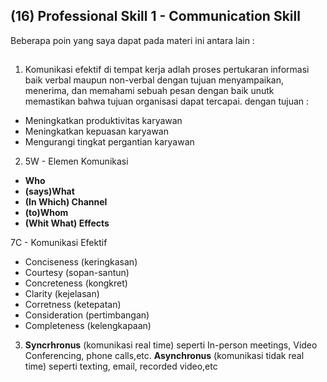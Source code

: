 ## (16) Professional Skill 1 - Communication Skill

Beberapa poin yang saya dapat pada materi ini antara lain : 

##

1. Komunikasi efektif di tempat kerja adlah proses pertukaran informasi baik verbal maupun non-verbal dengan tujuan menyampaikan, menerima, dan memahami sebuah pesan dengan baik unutk memastikan bahwa tujuan organisasi dapat tercapai.
dengan tujuan :
- Meningkatkan produktivitas karyawan 
- Meningkatkan kepuasan karyawan
- Mengurangi tingkat pergantian karyawan

2. 5W - Elemen Komunikasi
- **Who**
- **(says)What**
- **(In Which) Channel**
- **(to)Whom**
- **(Whit What) Effects**

7C - Komunikasi Efektif
- Conciseness (keringkasan)
- Courtesy (sopan-santun)
- Concreteness (kongkret)
- Clarity (kejelasan)
- Corretness (ketepatan)
- Consideration (pertimbangan)
- Completeness (kelengkapaan)


3. **Syncrhronus** (komunikasi real time) seperti In-person meetings, Video Conferencing, phone calls,etc. **Asynchronus** (komunikasi tidak real time) seperti texting, email, recorded video,etc
